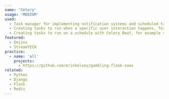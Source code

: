 ```yaml
---
name: 'Celery'
usage: 'MEDIUM'
used:
  - Task manager for implementing notification systems and scheduled tasks for web and mobile apps
  - Creating tasks to run when a specific user interaction happens, for example send in-app and/or email notifications when a user signs up for an app
  - Creating tasks to run on a schedule with Celery Beat, for example sending out weekly marketing emails to users with a certain criteria
featured:
  - Emjinx
  - StreamTECH
practice:
  - name: 'all'
    projects:
      - https://github.com/erinkelsey/gambling-flask-saas
related:
  - Python
  - Django
  - Flask
  - Redis
---
```

